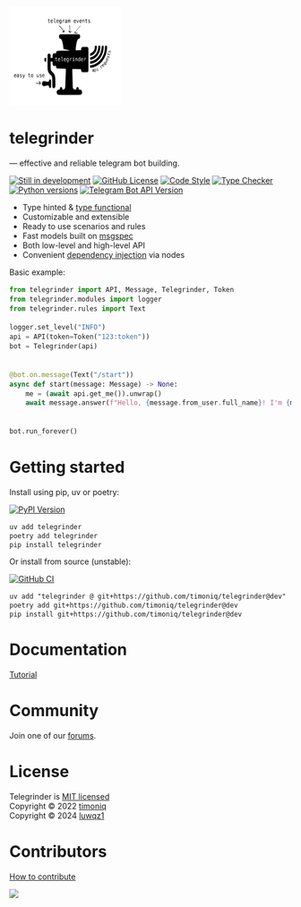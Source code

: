 <p>
  <a href="https://github.com/timoniq/telegrinder">
    <img width="200px" height="175px" alt="Telegrinder" src="https://raw.githubusercontent.com/timoniq/telegrinder/main/docs/logo.svg">
  </a>
</p>

</p>
<h1>
  telegrinder
</h1>

<p>
— effective and reliable telegram bot building.
</p>

<p>
  <a href="#contributors"><img alt="Still in development" src="https://img.shields.io/badge/Still_in_development-E3956B?logo=textpattern&logoColor=fff&style=flat-square&color=black"></img></a>
  <a href="#license"><img alt="GitHub License" src="https://img.shields.io/github/license/timoniq/telegrinder.svg?color=lightGreen&labelColor=black&style=flat-square"></img></a>
  <a href="https://docs.astral.sh/ruff/"><img alt="Code Style" src="https://img.shields.io/badge/code_style-Ruff-D7FF64?logo=ruff&logoColor=fff&style=flat-square&labelColor=black"></img></a>
  <a href="https://docs.basedpyright.com/latest/"><img alt="Type Checker" src="https://img.shields.io/badge/types-basedpyright-black?logo=python&color=%23FBCA04&logoColor=edb641&labelColor=black&style=flat-square"></img></a>
  <a href="https://pypi.org/project/telegrinder/"><img alt="Python versions" src="https://img.shields.io/python/required-version-toml?tomlFilePath=https%3A%2F%2Fraw.githubusercontent.com%2Ftimoniq%2Ftelegrinder%2Frefs%2Fheads%2Fmain%2Fpyproject.toml&style=flat-square&logo=python&logoColor=fff&labelColor=black"></img></a>
  <a href="https://core.telegram.org/bots/api"><img alt="Telegram Bot API Version" src="https://img.shields.io/badge/dynamic/toml?url=https%3A%2F%2Fraw.githubusercontent.com%2Ftimoniq%2Ftelegrinder%2Frefs%2Fheads%2Fmain%2Ftypegen%2Fconfig.toml&query=%24.telegram-bot-api.version&style=flat-square&logo=telegram&label=Telegram%20API&labelColor=black&color=%23FBCA04"></img></a>
</p>


* Type hinted & [type functional](https://github.com/timoniq/telegrinder/blob/dev/docs/tutorial/en/3_functional_bits.md)
* Customizable and extensible
* Ready to use scenarios and rules
* Fast models built on [msgspec](https://github.com/jcrist/msgspec)
* Both low-level and high-level API
* Convenient [dependency injection](https://github.com/timoniq/telegrinder/blob/dev/docs/tutorial/en/5_nodes.md) via nodes


Basic example:

```python
from telegrinder import API, Message, Telegrinder, Token
from telegrinder.modules import logger
from telegrinder.rules import Text

logger.set_level("INFO")
api = API(token=Token("123:token"))
bot = Telegrinder(api)


@bot.on.message(Text("/start"))
async def start(message: Message) -> None:
    me = (await api.get_me()).unwrap()
    await message.answer(f"Hello, {message.from_user.full_name}! I'm {me.full_name}.")


bot.run_forever()
```

# Getting started

Install using pip, uv or poetry:

  <a href="https://pypi.org/project/telegrinder/"><img alt="PyPI Version" src="https://img.shields.io/pypi/v/telegrinder.svg?labelColor=black&style=flat-square&logo=pypi"></img></a>

```console
uv add telegrinder
poetry add telegrinder
pip install telegrinder
```

Or install from source (unstable):

  <a href="https://github.com/timoniq/telegrinder/actions/workflows/push.yml"><img alt="GitHub CI" src="https://img.shields.io/github/actions/workflow/status/timoniq/telegrinder/push.yml?branch=main&style=flat-square&labelColor=black&label=CI&logo=github"></img></a>

```console
uv add "telegrinder @ git+https://github.com/timoniq/telegrinder@dev"
poetry add git+https://github.com/timoniq/telegrinder@dev
pip install git+https://github.com/timoniq/telegrinder@dev
```

# Documentation

[Tutorial](/docs/tutorial/en/0_tutorial.md)

# Community

Join one of our [forums](https://github.com/timoniq/telegrinder/blob/dev/docs/community_links.md).

# License

Telegrinder is [MIT licensed](./LICENSE)\
Copyright © 2022 [timoniq](https://github.com/timoniq)\
Copyright © 2024 [luwqz1](https://github.com/luwqz1)

# Contributors


[How to contribute](https://github.com/timoniq/telegrinder/blob/main/contributing.md)


<p>
  <a href="https://github.com/timoniq/telegrinder/graphs/contributors">
  <img src="https://contributors-img.web.app/image?repo=timoniq/telegrinder" />
  </a>
</p>
